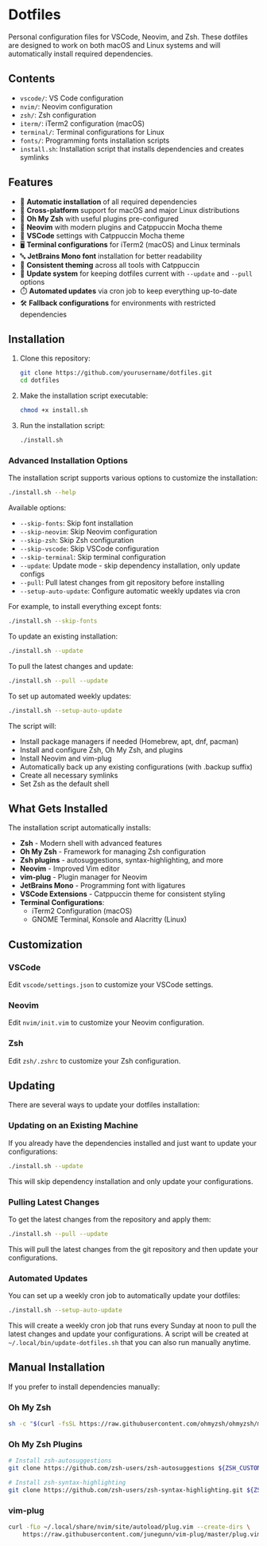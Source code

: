 # Dotfiles

Personal configuration files for VSCode, Neovim, and Zsh. These dotfiles are designed to work on both macOS and Linux systems and will automatically install required dependencies.

## Contents

- `vscode/`: VS Code configuration
- `nvim/`: Neovim configuration
- `zsh/`: Zsh configuration
- `iterm/`: iTerm2 configuration (macOS)
- `terminal/`: Terminal configurations for Linux
- `fonts/`: Programming fonts installation scripts
- `install.sh`: Installation script that installs dependencies and creates symlinks

## Features

- 🚀 **Automatic installation** of all required dependencies
- 🔄 **Cross-platform** support for macOS and major Linux distributions
- 🧩 **Oh My Zsh** with useful plugins pre-configured
- 🎨 **Neovim** with modern plugins and Catppuccin Mocha theme
- 🧰 **VSCode** settings with Catppuccin Mocha theme
- 🖥️ **Terminal configurations** for iTerm2 (macOS) and Linux terminals
- 🔤 **JetBrains Mono font** installation for better readability
- 🌈 **Consistent theming** across all tools with Catppuccin
- 🔁 **Update system** for keeping dotfiles current with `--update` and `--pull` options
- ⏱️ **Automated updates** via cron job to keep everything up-to-date
- 🛠️ **Fallback configurations** for environments with restricted dependencies

## Installation

1. Clone this repository:
   ```bash
   git clone https://github.com/yourusername/dotfiles.git
   cd dotfiles
   ```

2. Make the installation script executable:
   ```bash
   chmod +x install.sh
   ```

3. Run the installation script:
   ```bash
   ./install.sh
   ```

### Advanced Installation Options

The installation script supports various options to customize the installation:

```bash
./install.sh --help
```

Available options:
- `--skip-fonts`: Skip font installation
- `--skip-neovim`: Skip Neovim configuration
- `--skip-zsh`: Skip Zsh configuration
- `--skip-vscode`: Skip VSCode configuration
- `--skip-terminal`: Skip terminal configuration
- `--update`: Update mode - skip dependency installation, only update configs
- `--pull`: Pull latest changes from git repository before installing
- `--setup-auto-update`: Configure automatic weekly updates via cron

For example, to install everything except fonts:
```bash
./install.sh --skip-fonts
```

To update an existing installation:
```bash
./install.sh --update
```

To pull the latest changes and update:
```bash
./install.sh --pull --update
```

To set up automated weekly updates:
```bash
./install.sh --setup-auto-update
```

The script will:

- Install package managers if needed (Homebrew, apt, dnf, pacman)
- Install and configure Zsh, Oh My Zsh, and plugins
- Install Neovim and vim-plug
- Automatically back up any existing configurations (with .backup suffix)
- Create all necessary symlinks
- Set Zsh as the default shell

## What Gets Installed

The installation script automatically installs:

- **Zsh** - Modern shell with advanced features
- **Oh My Zsh** - Framework for managing Zsh configuration
- **Zsh plugins** - autosuggestions, syntax-highlighting, and more
- **Neovim** - Improved Vim editor
- **vim-plug** - Plugin manager for Neovim
- **JetBrains Mono** - Programming font with ligatures
- **VSCode Extensions** - Catppuccin theme for consistent styling
- **Terminal Configurations**:
  - iTerm2 Configuration (macOS)
  - GNOME Terminal, Konsole and Alacritty (Linux)

## Customization

### VSCode

Edit `vscode/settings.json` to customize your VSCode settings.

### Neovim

Edit `nvim/init.vim` to customize your Neovim configuration.

### Zsh

Edit `zsh/.zshrc` to customize your Zsh configuration.

## Updating

There are several ways to update your dotfiles installation:

### Updating on an Existing Machine

If you already have the dependencies installed and just want to update your configurations:

```bash
./install.sh --update
```

This will skip dependency installation and only update your configurations.

### Pulling Latest Changes

To get the latest changes from the repository and apply them:

```bash
./install.sh --pull --update
```

This will pull the latest changes from the git repository and then update your configurations.

### Automated Updates

You can set up a weekly cron job to automatically update your dotfiles:

```bash
./install.sh --setup-auto-update
```

This will create a weekly cron job that runs every Sunday at noon to pull the latest changes and update your configurations. A script will be created at `~/.local/bin/update-dotfiles.sh` that you can also run manually anytime.

## Manual Installation

If you prefer to install dependencies manually:

### Oh My Zsh
```bash
sh -c "$(curl -fsSL https://raw.githubusercontent.com/ohmyzsh/ohmyzsh/master/tools/install.sh)"
```

### Oh My Zsh Plugins
```bash
# Install zsh-autosuggestions
git clone https://github.com/zsh-users/zsh-autosuggestions ${ZSH_CUSTOM:-~/.oh-my-zsh/custom}/plugins/zsh-autosuggestions

# Install zsh-syntax-highlighting
git clone https://github.com/zsh-users/zsh-syntax-highlighting.git ${ZSH_CUSTOM:-~/.oh-my-zsh/custom}/plugins/zsh-syntax-highlighting
```

### vim-plug
```bash
curl -fLo ~/.local/share/nvim/site/autoload/plug.vim --create-dirs \
    https://raw.githubusercontent.com/junegunn/vim-plug/master/plug.vim
```